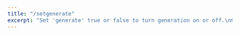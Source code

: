 ```yaml
---
title: "/setgenerate"
excerpt: "Set 'generate' true or false to turn generation on or off.\nGeneration is limited to 'genproclimit' processors, -1 is unlimited.\nSee the getgenerate call for the current setting"
---
```

